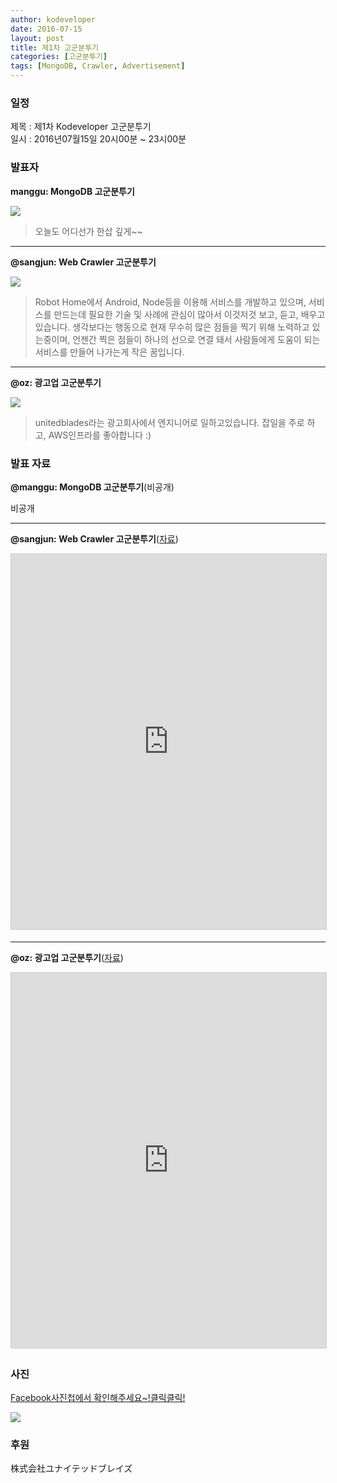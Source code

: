 ```yaml
---
author: kodeveloper
date: 2016-07-15
layout: post
title: 제1차 고군분투기
categories: [고군분투기]
tags: [MongoDB, Crawler, Advertisement]
---
```


### 일정

제목 : 제1차 Kodeveloper 고군분투기  
일시 : 2016년07월15일 20시00분 ~ 23시00분

### 발표자

**manggu: MongoDB 고군분투기**

![](/img/struggle/1/manggu.jpg)

>오늘도 어디선가 한삽 깊게~~

---

**@sangjun: Web Crawler 고군분투기**

![](/img/struggle/1/sangjun.jpg)

>Robot Home에서 Android, Node등을 이용해 서비스를 개발하고 있으며, 서비스를 만드는데 필요한 기술 및 사례에 관심이 많아서 이것저것 보고, 듣고, 배우고 있습니다. 생각보다는 행동으로 현재 무수히 많은 점들을 찍기 위해 노력하고 있는중이며, 언젠간 찍은 점들이 하나의 선으로 연결 돼서 사람들에게 도움이 되는 서비스를 만들어 나가는게 작은 꿈입니다.

---

**@oz: 광고업 고군분투기**

![](/img/struggle/1/oz.jpg)

>unitedblades라는 광고회사에서 엔지니어로 일하고있습니다. 잡일을 주로 하고, AWS인프라를 좋아합니다 :)

### 발표 자료

**@manggu: MongoDB 고군분투기**(비공개)

비공개

---

**@sangjun: Web Crawler 고군분투기**([자료](https://docs.google.com/presentation/d/1o4yq8RDpwr4I_8eQboLlBWBVjwjZxSAUSLfwD8X4UuM/edit?usp=sharing))

<iframe src="https://docs.google.com/presentation/d/e/2PACX-1vQuelTiPzRzM5g4vo0IrsDY5qi1xf_n0n6_gpKv_VoCZdMoc9YjLXQ7JCrXMyNg84FxW54LDWrySx4L/embed?start=false&loop=false" width="700" height="600" frameborder="0" marginwidth="0" marginheight="0" scrolling="no" style="border:1px solid #CCC; border-width:1px; margin-bottom:5px; max-width: 100%;" allowfullscreen></iframe>

---

**@oz: 광고업 고군분투기**([자료](https://www.slideshare.net/hyeonjaekim73/ss-64044745))

<iframe src="https://www.slideshare.net/slideshow/embed_code/key/4p1qPfIkKVvTun" width="700" height="600" frameborder="0" marginwidth="0" marginheight="0" scrolling="no" style="border:1px solid #CCC; border-width:1px; margin-bottom:5px; max-width: 100%;" allowfullscreen> </iframe>

### 사진

[Facebook사진첩에서 확인해주세요~!클릭클릭!](https://www.facebook.com/media/set/?set=oa.1758894007688670&type=3)

![](/img/struggle/1/everyone.jpg)

### 후원

株式会社ユナイテッドブレイズ
